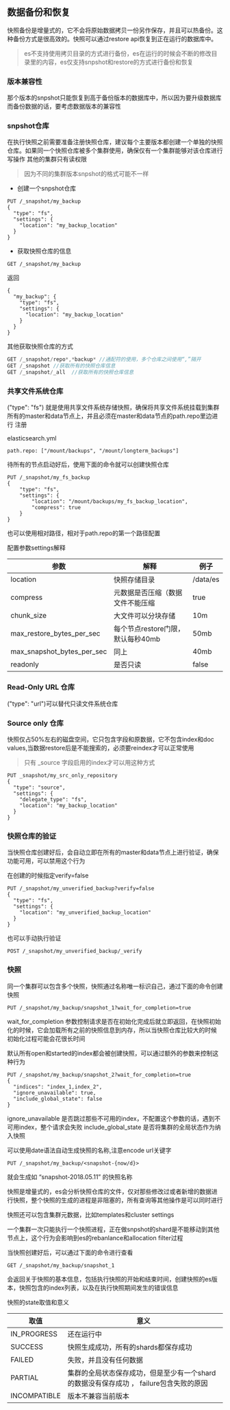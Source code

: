 ## 数据备份和恢复
快照备份是增量式的，它不会将原始数据拷贝一份另作保存，并且可以热备份。这种备份方式是很高效的。快照可以通过restore api恢复到正在运行的数据库中。
> es不支持使用拷贝目录的方式进行备份，es在运行的时候会不断的修改目录里的内容，es仅支持snpshot和restore的方式进行备份和恢复

### 版本兼容性
那个版本的snpshot只能恢复到高于备份版本的数据库中，所以因为要升级数据库而备份数据的话，要考虑数据版本的兼容性

### snpshot仓库
在执行快照之前需要准备注册快照仓库，建议每个主要版本都创建一个单独的快照仓库。如果同一个快照仓库被多个集群使用，确保仅有一个集群能够对该仓库进行写操作
其他的集群只有读权限
> 因为不同的集群版本snpshot的格式可能不一样

+ 创建一个snpshot仓库
```
PUT /_snapshot/my_backup
{
  "type": "fs",
  "settings": {
    "location": "my_backup_location"
  }
}
```
+ 获取快照仓库的信息
```
GET /_snapshot/my_backup
```
返回
```
{
  "my_backup": {
    "type": "fs",
    "settings": {
      "location": "my_backup_location"
    }
  }
}
```
其他获取快照仓库的方式
```java
GET /_snapshot/repo*,*backup* //通配符的使用，多个仓库之间使用“,”隔开
GET /_snapshot //获取所有的快照仓库信息
GET /_snapshot/_all  //获取所有的快照仓库信息
```

### 共享文件系统仓库
("type": "fs") 就是使用共享文件系统存储快照，确保将共享文件系统挂载到集群所有的master和data节点上，并且必须在master和data节点的path.repo里边进行
注册

elasticsearch.yml
```
path.repo: ["/mount/backups", "/mount/longterm_backups"]
```

待所有的节点启动好后，使用下面的命令就可以创建快照仓库
```
PUT /_snapshot/my_fs_backup
{
    "type": "fs",
    "settings": {
        "location": "/mount/backups/my_fs_backup_location",
        "compress": true
    }
}
```
也可以使用相对路径，相对于path.repo的第一个路径配置

配置参数settings解释

| 参数  | 解释  | 例子|
|----------|-------------|----|
| location |  快照存储目录 | /data/es |
| compress | 元数据是否压缩（数据文件不能压缩| true |
| chunk_size | 大文件可以分块存储 | 10m |
| max_restore_bytes_per_sec | 每个节点restore门限，默认每秒40mb| 50mb |
| max_snapshot_bytes_per_sec | 同上 | 40mb |
| readonly | 是否只读 | false |

### Read-Only URL 仓库
("type": "url")可以替代只读文件系统仓库

### Source only 仓库
快照仅占50%左右的磁盘空间，它只包含字段和原数据，它不包含index和doc values,当数据restore后是不能搜索的，必须要reindex才可以正常使用
> 只有 _source 字段启用的index才可以用这种方式

```
PUT _snapshot/my_src_only_repository
{
  "type": "source",
  "settings": {
    "delegate_type": "fs",
    "location": "my_backup_location"
  }
}
```

### 快照仓库的验证
当快照仓库创建好后，会自动立即在所有的master和data节点上进行验证，确保功能可用，可以禁用这个行为

在创建的时候指定verify=false
```
PUT /_snapshot/my_unverified_backup?verify=false
{
  "type": "fs",
  "settings": {
    "location": "my_unverified_backup_location"
  }
}
```

也可以手动执行验证
```
POST /_snapshot/my_unverified_backup/_verify
```

### 快照
同一个集群可以包含多个快照，快照通过名称唯一标识自己，通过下面的命令创建快照
```
PUT /_snapshot/my_backup/snapshot_1?wait_for_completion=true
```
wait_for_completion 参数控制请求是否在初始化完成后就立即返回，在快照初始化的时候，它会加载所有之前的快照信息到内存，所以当快照仓库比较大的时候
初始化过程可能会花很长时间

默认所有open和started的index都会被创建快照，可以通过额外的参数来控制这种行为
```
PUT /_snapshot/my_backup/snapshot_2?wait_for_completion=true
{
  "indices": "index_1,index_2",
  "ignore_unavailable": true,
  "include_global_state": false
}
```
ignore_unavailable 是否跳过那些不可用的index，不配置这个参数的话，遇到不可用index，整个请求会失败
include_global_state 是否将集群的全局状态作为纳入快照

可以使用date语法自动生成快照的名称,注意encode url关键字
```
PUT /_snapshot/my_backup/<snapshot-{now/d}>
```
就会生成如 “snapshot-2018.05.11” 的快照名称

快照是增量式的，es会分析快照仓库的文件，仅对那些修改过或者新增的数据进行快照，整个快照的生成的进程是非阻塞的，所有查询等其他操作是可以同时进行

快照还可以包含集群元数据，比如templates和cluster settings

一个集群一次只能执行一个快照进程，正在做snpshot的shard是不能移动到其他节点上，这个行为会影响到es的rebanlance和allocation filter过程

当快照创建好后，可以通过下面的命令进行查看
```
GET /_snapshot/my_backup/snapshot_1
```
会返回关于快照的基本信息，包括执行快照的开始和结束时间，创建快照的es版本，快照包含的index列表，以及在执行快照期间发生的错误信息

快照的state取值和意义

|取值|意义|
|--|--|
|IN_PROGRESS| 还在运行中 |
| SUCCESS | 快照生成成功，所有的shards都保存成功 |
| FAILED | 失败，并且没有任何数据 |
| PARTIAL | 集群的全局状态保存成功，但是至少有一个shard的数据没有保存成功 ， failure包含失败的原因 |
| INCOMPATIBLE | 版本不兼容当前版本 |
